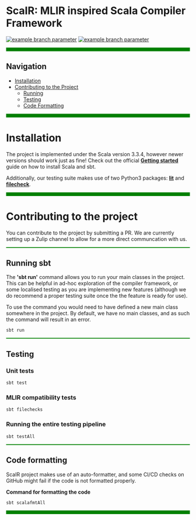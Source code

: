 ScaIR: MLIR inspired Scala Compiler Framework 
===
[![example branch parameter](https://github.com/edin-dal/scair/actions/workflows/tests.yml/badge.svg)](https://github.com/edin-dal/scair/actions/workflows/tests.yml/badge.svg?branch=main)
[![example branch parameter](https://img.shields.io/badge/license-Apache_2.0-blue)](https://github.com/edin-dal/scair/blob/main/LICENSE)

<hr style="height: 10px; background-color: green; border: none;">

## Navigation
- [Installation](#installation)
- [Contributing to the Project](#contributing-to-the-project)
    - [Running](#running-sbt)
    - [Testing](#testing)  
    - [Code Formatting](#code-formatting) 

<hr style="height: 10px; background-color: green; border: none;">

# Installation
The project is implemented under the Scala version 3.3.4, however newer versions should work just as fine! Check out the official **[Getting started](https://docs.scala-lang.org/getting-started/install-scala.html#:~:text=Using%20the%20Scala%20Installer%20(recommended%20way)&text=Install%20it%20on%20your%20system%20with%20the%20following%20instructions.&text=%26%26%20.%2Fcs%20setup-,Run%20the%20following%20command%20in%20your,following%20the%20on%2Dscreen%20instructions.&text=Download%20and%20execute%20the%20Scala,follow%20the%20on%2Dscreen%20instructions.)** guide on how to install Scala and sbt.

Additionally, our testing suite makes use of two Python3 packages: [**lit**](https://pypi.org/project/lit/) and [**filecheck**](https://pypi.org/project/filecheck/0.0.13/).

<hr style="height: 10px; background-color: green; border: none;">

# Contributing to the project

You can contribute to the project by submitting a PR. We are currently setting up a Zulip channel to allow for a more direct communcation with us.

<hr style="height:2px; background-color: green; border: none;">

## Running sbt

The **'sbt run'** command allows you to run your main classes in the project. This can be helpful in ad-hoc exploration of the compiler framework, or some localised testing as you are implementing new features (although we do recommend a proper testing suite once the the feature is ready for use).

To use the command you would need to have defined a new main class somewhere in the project. By default, we have no main classes, and as such the command will result in an error.

```
sbt run
```

<hr style="height:2px; background-color: green; border: none;">

## Testing

### **Unit tests**
```
sbt test
```

### **MLIR compatibility tests**
```
sbt filechecks
```

### **Running the entire testing pipeline**
```
sbt testAll
```

<hr style="height:2px; background-color: green; border: none;">

## Code formatting
ScaIR project makes use of an auto-formatter, and some CI/CD checks on GitHub might fail if the code is not formatted properly.

**Command for formatting the code**
```
sbt scalafmtAll
```

<hr style="height: 10px; background-color: green; border: none;">